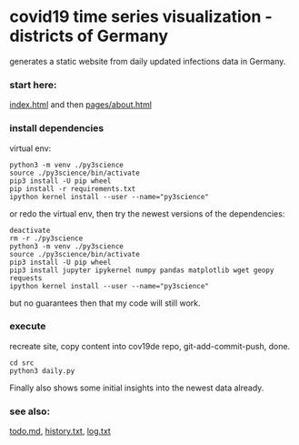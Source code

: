 # covid19 time series visualization - districts of Germany
generates a static website from daily updated infections data in Germany.

### start here:

[index.html](index.html) and then [pages/about.html](pages/about.html)

### install dependencies
virtual env:
```
python3 -m venv ./py3science
source ./py3science/bin/activate
pip3 install -U pip wheel
pip install -r requirements.txt
ipython kernel install --user --name="py3science"
```

or redo the virtual env, then try the newest versions of the dependencies:
```
deactivate
rm -r ./py3science
python3 -m venv ./py3science
source ./py3science/bin/activate
pip3 install -U pip wheel
pip3 install jupyter ipykernel numpy pandas matplotlib wget geopy requests
ipython kernel install --user --name="py3science"
```
but no guarantees then that my code will still work.

### execute
recreate site, copy content into cov19de repo, git-add-commit-push, done. 

	cd src
	python3 daily.py
    
Finally also shows some initial insights into the newest data already.

### see also:

[todo.md](todo.md), [history.txt](history.txt), [log.txt](log.txt)

